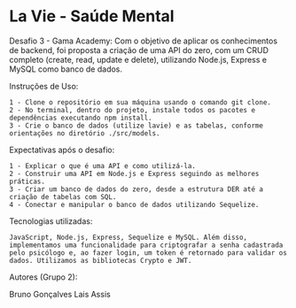 <h1>La Vie - Saúde Mental</h1>

<p>Desafio 3 - Gama Academy: Com o objetivo de aplicar os conhecimentos de backend, foi proposta a criação de uma API do zero, com um CRUD completo (create, read, update e delete), utilizando Node.js, Express e MySQL como banco de dados.</p>


Instruções de Uso:


    1 - Clone o repositório em sua máquina usando o comando git clone.
    2 - No terminal, dentro do projeto, instale todos os pacotes e dependências executando npm install.
    3 - Crie o banco de dados (utilize lavie) e as tabelas, conforme orientações no diretório ./src/models.
    
   Expectativas após o desafio:


    1 - Explicar o que é uma API e como utilizá-la.
    2 - Construir uma API em Node.js e Express seguindo as melhores práticas.
    3 - Criar um banco de dados do zero, desde a estrutura DER até a criação de tabelas com SQL.
    4 - Conectar e manipular o banco de dados utilizando Sequelize.

Tecnologias utilizadas:

    JavaScript, Node.js, Express, Sequelize e MySQL. Além disso, implementamos uma funcionalidade para criptografar a senha cadastrada pelo psicólogo e, ao fazer login, um token é retornado para validar os dados. Utilizamos as bibliotecas Crypto e JWT.


Autores (Grupo 2):

Bruno Gonçalves
Lais Assis